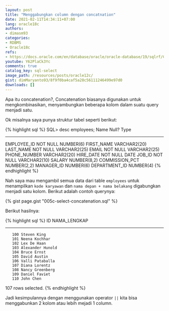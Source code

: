```yaml
---
layout: post
title: "Menggabungkan column dengan concatnation"
date: 2021-02-11T14:34:11+07:00
lang: oracle18c
authors:
- dimasm93
categories:
- RDBMS
- Oracle18c
refs: 
- https://docs.oracle.com/en/database/oracle/oracle-database/19/sqlrf/Concatenation-Operator.html#GUID-08C10738-706B-4290-B7CD-C279EBC90F7E
youtube: Y62PlaCk3Yc
comments: true
catalog_key: sql-select
image_path: /resources/posts/oracle12c/
gist: dimMaryanto93/8f9f0ba4caf5a28c56111246499e97d0
downloads: []
---
```


Apa itu concatenation?, Concatenation biasanya digunakan untuk mengkombinasikan, menyambungkan beberapa kolom dalam suatu query menjadi satu. 

Ok misalnya saya punya struktur tabel seperti berikut:

{% highlight sql %}
SQL> desc employees;
 Name                                      Null?    Type
 ----------------------------------------- -------- ----------------------------
 EMPLOYEE_ID                               NOT NULL NUMBER(6)
 FIRST_NAME                                         VARCHAR2(20)
 LAST_NAME                                 NOT NULL VARCHAR2(25)
 EMAIL                                     NOT NULL VARCHAR2(25)
 PHONE_NUMBER                                       VARCHAR2(20)
 HIRE_DATE                                 NOT NULL DATE
 JOB_ID                                    NOT NULL VARCHAR2(10)
 SALARY                                             NUMBER(8,2)
 COMMISSION_PCT                                     NUMBER(2,2)
 MANAGER_ID                                         NUMBER(6)
 DEPARTMENT_ID                                      NUMBER(4)
{% endhighlight %}

Nah saya mau mengambil semua data dari table `employees` untuk menampilkan `kode karyawan` dan `nama depan + nama belakang` digabungkan menjadi satu kolom. Berikut adalah contoh querynya: 

{% gist page.gist "005c-select-concatenation.sql" %}

Berikut hasilnya:

{% highlight sql %}
        ID NAMA_LENGKAP
---------- ----------------------------------------------
       100 Steven King
       101 Neena Kochhar
       102 Lex De Haan
       103 Alexander Hunold
       104 Bruce Ernst
       105 David Austin
       106 Valli Pataballa
       107 Diana Lorentz
       108 Nancy Greenberg
       109 Daniel Faviet
       110 John Chen
107 rows selected.
{% endhighlight %}

Jadi kesimpulannya dengan menggunakan operator `||` kita bisa menggabunkan 2 kolom atau lebih mejadi 1 column.